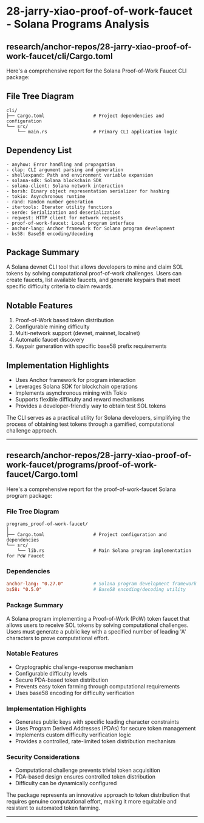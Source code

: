 # 28-jarry-xiao-proof-of-work-faucet - Solana Programs Analysis

## research/anchor-repos/28-jarry-xiao-proof-of-work-faucet/cli/Cargo.toml

Here's a comprehensive report for the Solana Proof-of-Work Faucet CLI package:

## File Tree Diagram
```
cli/
├── Cargo.toml                  # Project dependencies and configuration
└── src/
    └── main.rs                 # Primary CLI application logic
```

## Dependency List
```
- anyhow: Error handling and propagation
- clap: CLI argument parsing and generation
- shellexpand: Path and environment variable expansion
- solana-sdk: Solana blockchain SDK
- solana-client: Solana network interaction
- borsh: Binary object representation serializer for hashing
- tokio: Asynchronous runtime
- rand: Random number generation
- itertools: Iterator utility functions
- serde: Serialization and deserialization
- reqwest: HTTP client for network requests
- proof-of-work-faucet: Local program interface
- anchor-lang: Anchor framework for Solana program development
- bs58: Base58 encoding/decoding
```

## Package Summary
A Solana devnet CLI tool that allows developers to mine and claim SOL tokens by solving computational proof-of-work challenges. Users can create faucets, list available faucets, and generate keypairs that meet specific difficulty criteria to claim rewards.

## Notable Features
1. Proof-of-Work based token distribution
2. Configurable mining difficulty
3. Multi-network support (devnet, mainnet, localnet)
4. Automatic faucet discovery
5. Keypair generation with specific base58 prefix requirements

## Implementation Highlights
- Uses Anchor framework for program interaction
- Leverages Solana SDK for blockchain operations
- Implements asynchronous mining with Tokio
- Supports flexible difficulty and reward mechanisms
- Provides a developer-friendly way to obtain test SOL tokens

The CLI serves as a practical utility for Solana developers, simplifying the process of obtaining test tokens through a gamified, computational challenge approach.

---

## research/anchor-repos/28-jarry-xiao-proof-of-work-faucet/programs/proof-of-work-faucet/Cargo.toml

Here's a comprehensive report for the proof-of-work-faucet Solana program package:

### File Tree Diagram
```
programs_proof-of-work-faucet/
│
├── Cargo.toml                  # Project configuration and dependencies
└── src/
    └── lib.rs                  # Main Solana program implementation for PoW Faucet
```

### Dependencies
```toml
anchor-lang: "0.27.0"           # Solana program development framework
bs58: "0.5.0"                   # Base58 encoding/decoding utility
```

### Package Summary
A Solana program implementing a Proof-of-Work (PoW) token faucet that allows users to receive SOL tokens by solving computational challenges. Users must generate a public key with a specified number of leading 'A' characters to prove computational effort.

### Notable Features
- Cryptographic challenge-response mechanism
- Configurable difficulty levels
- Secure PDA-based token distribution
- Prevents easy token farming through computational requirements
- Uses base58 encoding for difficulty verification

### Implementation Highlights
- Generates public keys with specific leading character constraints
- Uses Program Derived Addresses (PDAs) for secure token management
- Implements custom difficulty verification logic
- Provides a controlled, rate-limited token distribution mechanism

### Security Considerations
- Computational challenge prevents trivial token acquisition
- PDA-based design ensures controlled token distribution
- Difficulty can be dynamically configured

The package represents an innovative approach to token distribution that requires genuine computational effort, making it more equitable and resistant to automated token farming.

---

